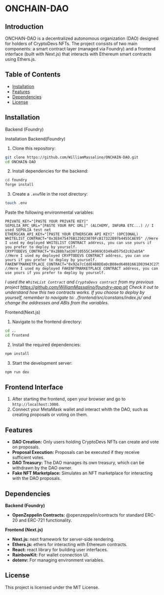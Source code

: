 # ONCHAIN-DAO
## Introduction
ONCHAIN-DAO is a decentralized autonomous organization (DAO) designed for holders of CryptoDevs NFTs. The project consists of two main components: a smart contract layer (managed via Foundry) and a frontend interface (built with Next.js) that interacts with Ethereum smart contracts using Ethers.js.

## Table of Contents
- [Installation](#Installation)
- [Features](#Features)
- [Dependencies](#Dependencies)
- [License](#License)

## Installation

Backend (Foundry)

Installation
Backend(Foundry)

1. Clone this repository:

```bash
git clone https://github.com/WilliamMassalino/ONCHAIN-DAO.git
cd ONCHAIN-DAO
```
2. Install dependencies for the backend:

```bash
cd foundry
forge install
```
3. Create a `.env`file in the root directory:

```bash
touch .env
```
Paste the following environmental variables:

```text
PRIVATE_KEY="[PASTE YOUR PRIVATE KEY]"
SEPOLIA_RPC_URL="[PASTE YOUR RPC URL]" (ALCHEMY, INFURA ETC...) // I used SEPOLIA test net
ETHERSCAN_API_KEY="[PASTE YOUR ETHERSCAN API KEY]" (OPCIONAL)
WHITELIST_CONTRACT="0x3E8475476B125023070FcB17322B97b4455CAE95" //Here I used my deployed WHITELIST CONTRACT address, you can use yours if you prefer to deploy by yourself.
CRYPTODEVS_CONTRACT="0x2B0b7ad30710555C34969C0349aD575d2c82ab5A" //Here I used my deployed CRYPTODEVS CONTRACT address, you can use yours if you prefer to deploy by yourself.
FAKENFTMARKETPLACE_CONTRACT="0x92e7cCddE4B8DEeDcB08ed64881661D83943C275" //Here I used my deployed FAKENFTMARKETPLACE CONTRACT address, you can use yours if you prefer to deploy by yourself.
```
*I used the `WhiteList Contract` and `CryptoDevs contract` from my previous project <https://github.com/WilliamMassalino/foundry-app.git> Check it out to understand how this two contracts works. If you choose to deploy by yourself, remember to navigate to: ./frontend/src/constans/index.js/ and change the addresses and ABIs from the variables.*

Frontend(Next.js)

1. Navigate to the frontend directory:
```bash
cd ..
cd frontend
```

2. Install the required dependencies:

```bash
npm install
```

3. Start the development server:

```bash
npm run dev
```
## Frontend Interface

1. After starting the frontend, open your browser and go to `http://localhost:3000`.
2. Connect your MetaMask wallet and interact whith the DAO, such as creating proposals or voting on them.

## Features

* **DAO Creation:** Only users holding CryptoDevs NFTs can create and vote on proposals.
* **Proposal Execution:** Proposals can be executed if they receive sufficient votes.
* **DAO Treasury:** The DAO manages its own treasury, which can be withdrawn by the DAO owner.
* **Fake NFT Marketplace:** Simulates an NFT marketplace for interacting with the DAO proposals.

## Dependencies

**Backend (Foundry)**

* **OpenZeppelin Contracts:** @openzeppelin/contracts for standard ERC-20 and ERC-721 functionality.

**Frontend (Next.js)**

* **Next.js:** next framework for server-side rendering.
* **Ethers.js:** ethers for interacting with Ethereum contracts.
* **React:** react library for building user interfaces.
* **RainbowKit:** For wallet connection UI.
* **dotenv:** For managing environment variables.

## License

This project is licensed under the MIT License.
